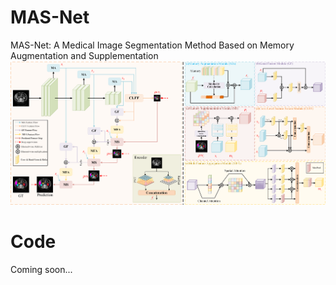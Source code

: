 # MAS-Net
MAS-Net: A Medical Image Segmentation Method Based on Memory Augmentation and Supplementation
![image](https://github.com/dppaper/MAS-Net/blob/main/MAS-Net.png)

# Code
Coming soon...
